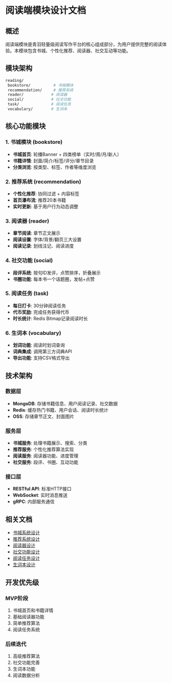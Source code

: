 # 阅读端模块设计文档

## 概述

阅读端模块是青羽轻量级阅读写作平台的核心组成部分，为用户提供完整的阅读体验。本模块包含书城、个性化推荐、阅读器、社交互动等功能。

## 模块架构

```bash
reading/
 bookstore/          # 书城模块
 recommendation/     # 推荐系统
 reader/            # 阅读器
 social/            # 社交功能
 task/              # 阅读任务
 vocabulary/        # 生词本
```

## 核心功能模块

### 1. 书城模块 (bookstore)

- **书城首页**: 轮播Banner + 四类榜单（实时/周/月/新人）
- **书籍详情**: 封面/简介/标签/评分/章节目录
- **分类浏览**: 按类型、标签、作者等维度浏览

### 2. 推荐系统 (recommendation)

- **个性化推荐**: 协同过滤 + 内容标签
- **首页瀑布流**: 推荐20本书籍
- **实时更新**: 基于用户行为动态调整

### 3. 阅读器 (reader)

- **章节阅读**: 章节正文展示
- **阅读设置**: 字体/背景/翻页三大设置
- **阅读记录**: 划线注记、阅读进度

### 4. 社交功能 (social)

- **段评系统**: 按句ID发评，点赞排序，折叠展示
- **书圈功能**: 每本书一个话题圈，发帖+点赞

### 5. 阅读任务 (task)

- **每日打卡**: 30分钟阅读任务
- **代币奖励**: 完成任务获得代币
- **时长统计**: Redis Bitmap记录阅读时长

### 6. 生词本 (vocabulary)

- **划词功能**: 阅读时划词查询
- **词典集成**: 调用第三方词典API
- **导出功能**: 支持CSV格式导出

## 技术架构

### 数据层

- **MongoDB**: 存储书籍信息、用户阅读记录、社交数据
- **Redis**: 缓存热门书籍、用户会话、阅读时长统计
- **OSS**: 存储章节正文、封面图片

### 服务层

- **书城服务**: 处理书籍展示、搜索、分类
- **推荐服务**: 个性化推荐算法实现
- **阅读服务**: 阅读器功能、进度管理
- **社交服务**: 段评、书圈、互动功能

### 接口层

- **RESTful API**: 标准HTTP接口
- **WebSocket**: 实时消息推送
- **gRPC**: 内部服务通信

## 相关文档

- [书城系统设计](./书城系统设计.md)
- [推荐系统设计](./推荐系统设计.md)
- [阅读器设计](./阅读器设计.md)
- [社交功能设计](./设计功能设计.md)
- [阅读任务设计](./阅读任务设计.md)
- [生词本设计](./生词本设计.md)

## 开发优先级

### MVP阶段

1. 书城首页和书籍详情
2. 基础阅读器功能
3. 简单推荐算法
4. 阅读任务系统

### 后续迭代

1. 高级推荐算法
2. 社交功能完善
3. 生词本功能
4. 阅读数据分析
